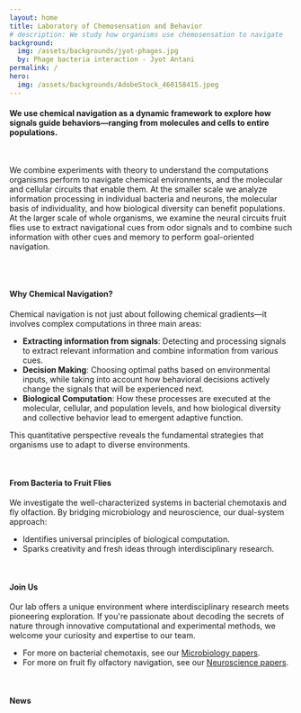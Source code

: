 ```yaml
---
layout: home
title: Laboratory of Chemosensation and Behavior
# description: We study how organisms use chemosensation to navigate
background:
  img: /assets/backgrounds/jyot-phages.jpg
  by: Phage bacteria interaction - Jyot Antani
permalink: /
hero:
  img: /assets/backgrounds/AdobeStock_460158415.jpeg
---
```


#### We use chemical navigation as a dynamic framework to explore how signals guide behaviors—ranging from molecules and cells to entire populations.

<br>

<!-- #### What We Do -->

We combine experiments with theory to understand the computations organisms perform to navigate chemical environments, and the molecular and cellular circuits that enable them. At the smaller scale we analyze information processing in individual bacteria and neurons, the molecular basis of individuality, and how biological diversity can benefit populations. At the larger scale of whole organisms, we examine the neural circuits fruit flies use to extract navigational cues from odor signals and to combine such information with other cues and memory to perform goal-oriented navigation. 
<!-- We investigate how organisms compute and interpret chemical signals. By combining quantitative experiments with mathematical modeling, our research decodes the processes that drive navigation. Our goal is to explain the signal processing and decision-making mechanisms used to translate chemical cues into behavior. -->

<br>

<div class="fakeheader bg-image" style="background-image: url('{{ page.hero.img | relative_url }}')"></div>

<br>

#### Why Chemical Navigation?

Chemical navigation is not just about following chemical gradients—it involves complex computations in three main areas:

<div class="col-lg">
    <ul class="fa-ul">
        <li>
            <i class="fa-li fa fa-chevron-circle-right"></i> <strong>Extracting information from signals</strong>: Detecting and processing signals to extract relevant information and combine information from various cues.
        </li>
        <li>
            <i class="fa-li fa fa-chevron-circle-right"></i> <strong>Decision Making</strong>: Choosing optimal paths based on environmental inputs, while taking into account how behavioral decisions actively change the signals that will be experienced next.
        </li>
        <li>
            <i class="fa-li fa fa-chevron-circle-right"></i> <strong>Biological Computation</strong>: How these processes are executed at the molecular, cellular, and population levels, and how biological diversity and collective behavior lead to emergent adaptive function. 
        </li>
    </ul>
</div>

This quantitative perspective reveals the fundamental strategies that organisms use to adapt to diverse environments.

<br>

#### From Bacteria to Fruit Flies

We investigate the well-characterized systems in bacterial chemotaxis and fly olfaction. By bridging microbiology and neuroscience, our dual-system approach:
<div class="col-lg">
    <ul class="fa-ul">
        <li>
            <i class="fa-li fa fa-chevron-circle-right"></i> Identifies universal principles of biological computation.
        </li>
        <li>
            <i class="fa-li fa fa-chevron-circle-right"></i> Sparks creativity and fresh ideas through interdisciplinary research.
        </li>
    </ul>
</div>

<br>

#### Join Us

Our lab offers a unique environment where interdisciplinary research meets pioneering exploration. If you're passionate about decoding the secrets of nature through innovative computational and experimental methods, we welcome your curiosity and expertise to our team.

<div class="col-lg">
    <ul class="fa-ul">
        <li>
			<i class="fa-li fa fa-chevron-circle-right"></i> For more on bacterial chemotaxis, see our <a href="pubs-micro/">Microbiology papers</a>.
        </li>
        <li>
			<i class="fa-li fa fa-chevron-circle-right"></i> For more on fruit fly olfactory navigation, see our <a href="pubs-neuro/">Neuroscience papers</a>.
        </li>
    </ul>
</div>

<br>

#### News